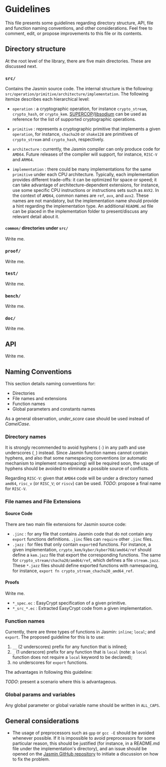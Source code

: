 # Guidelines

This file presents some guidelines regarding directory structure, API, file and function naming conventions, and other considerations. Feel free to comment, edit, or propose improvements to this file or its contents.

## Directory structure

At the root level of the library, there are five main directories. These are discussed next.

### `src/ `
Contains the Jasmin source code. The internal structure is the following: `src/operation/primitive/architecture/implementation`. The following itemize describes each hierarchical level:
 
 * `operation` : a cryptographic operation, for instance `crypto_stream`, `crypto_hash`, or `crypto_kem`. [SUPERCOP](https://bench.cr.yp.to/supercop.html)/[libsodium](https://github.com/jedisct1/libsodium/tree/master/src/libsodium) can be used as reference for the list of supported cryptographic operations.
 
 * `primitive` : represents a cryptographic primitive that implements a given `operation`, for instance, `chacha20` or  `shake128` are primitives of `crypto_stream` and `crypto_hash`, respectively. 
 
 * `architecture` : currently, the Jasmin compiler can only produce code for `AMD64`. Future releases of the compiler will support, for instance, `RISC-V` and `ARM64`.

 * `implementation` : there could be many implementations for the same `primitive` under each CPU architecture. Typically, each implementation provides different trade-offs: it can be optimized for space or speed; it can take advantage of architecture-dependent extensions, for instance, use some specific CPU instructions or instructions sets such as `AVX2`. In the context of `AMD64`, common names are `ref`, `avx`, and `avx2`. These names are not mandatory, but the implementation name should provide a hint regarding the implementation type. An additional `README.md` file can be placed in the implementation folder to present/discuss any relevant detail about it.

#### `common/` directories under `src/`

Write me.

### `proof/`

Write me.

### `test/`

Write me.

### `bench/`

Write me.

### `doc/`

Write me.

## API

Write me.

## Naming Conventions

This section details naming conventions for:
* Directories 
* File names and extensions
* Function names
* Global parameters and constants names

As a general observation, *under_score* case should be used instead of *CamelCase*.

### Directory names

It is strongly recommended to avoid hyphens (`-`) in any path and use underscores (`_`) instead. Since Jasmin function names cannot contain hyphens, and also that some namespacing conventions (or automatic mechanism to implement namespacing) will be required soon, the usage of hyphens should be avoided to eliminate a possible source of conflicts.

Regarding `RISC-V`: given that `AMD64` code will be under a directory named `amd64`, `risc_v` (or `RISC_V`; or `riscv`) can be used. *TODO*: propose a final name for `RISC-V`.

### File names and File Extensions

#### Source Code

There are two main file extensions for Jasmin source code:
* `.jinc` : for any file that contains Jasmin code that do not contain any `export` functions definitions. `.jinc` files can `require` other `.jinc` files.
* `.jazz` : for files that only contain `export`ed functions. For instance, a given implementation, `crypto_kem/kyber/kyber768/amd64/ref` should define a `kem.jazz` file that export the corresponding functions. The same for `crypto_stream/chacha20/amd64/ref`, which defines a file `stream.jazz`. These `*.jazz` files should define exported functions with namespacing, for instance, `export fn crypto_stream_chacha20_amd64_ref`.

#### Proofs

Write me.

* `*_spec.ec` : EasyCrypt specification of a given primitive.
* `*_src_*.ec` : Extracted EasyCrypt code from a given implementation. 


### Function names

Currently, there are three types of functions in Jasmin: `inline`; `local`; and `export`. The proposed guideline for this is to use:
1. `__` (2 underscores) prefix for any function that is inlined;
2. `_` (1 underscore) prefix for any function that is `local` (note: a `local` function does not require a `local` keyword to be declared);
3. no underscores for `export` functions.

The advantages in following this guideline:

*TODO*: present a scenario where this is advantageous. 

### Global params and variables

Any global parameter or global variable name should be written in `ALL_CAPS`. 


## General considerations

* The usage of preprocessors such as `gpp` or `gcc -E` should be avoided whenever possible. If it is impossible to avoid preprocessors for some particular reason, this should be justified (for instance, in a README.md file under the implementation's directory), and an issue should be opened on the [Jasmin GitHub repository](https://github.com/jasmin-lang/jasmin) to initiate a discussion on how to fix the problem.





